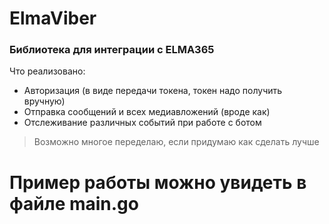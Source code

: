 # ElmaViber
### Библиотека для интеграции с ELMA365
Что реализовано:
+ Авторизация (в виде передачи токена, токен надо получить вручную)
+ Отправка сообщений и всех медиавложений (вроде как)
+ Отслеживание различных событий при работе с ботом
> Возможно многое переделаю, если придумаю как сделать лучше

# Пример работы можно увидеть в файле main.go
